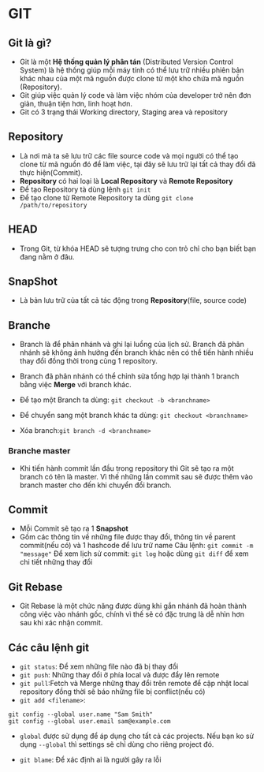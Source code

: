 GIT
===========

Git là gì?
----------------
- Git là một **Hệ thống quản lý phân tán** (Distributed Version Control System) là hệ thống giúp mỗi máy tính có thể lưu trữ nhiều phiên bản khác nhau của một mã nguồn được clone từ một kho chứa mã nguồn (Repository). 
- Git giúp việc quản lý code và làm việc nhóm của developer trở nên đơn giản, thuận tiện hơn, linh hoạt hơn.
- Git có 3 trạng thái Working directory, Staging area và repository

Repository
----------
- Là nơi mà ta sẽ lưu trữ các file source code và mọi người có thể tạo clone từ mã nguồn đó để làm việc, tại đây sẽ lưu trữ lại tất cả thay đổi đã thực hiện(Commit).
- **Repository** có hai loại là **Local Repository** và **Remote Repository**
- Để tạo Repository tà dùng lệnh `git init`
- Để tạo clone từ Remote Repository ta dùng `git clone /path/to/repository`

HEAD
-----
- Trong Git, từ khóa HEAD sẽ tượng trưng cho con trỏ chỉ cho bạn biết bạn đang nằm ở đâu.

SnapShot
-------
- Là bản lưu trữ của tất cả tác động trong **Repository**(file, source code)


Branche
--------
- Branch là để phân nhánh và ghi lại luồng của lịch sử. Branch đã phân nhánh sẽ không ảnh hưởng đến branch khác nên có thể tiến hành nhiều thay đổi đồng thời trong cùng 1 repository.

- Branch đã phân nhánh có thể chỉnh sửa tổng hợp lại thành 1 branch bằng việc **Merge** với branch khác.

- Để tạo một Branch ta dùng: `git checkout -b <branchname>`
- Để chuyển sang một branch khác ta dùng: `git checkout <branchname>`
- Xóa branch:`git branch -d <branchname>`
### Branche master
- Khi tiến hành commit lần đầu trong repository thì Git sẽ tạo ra một branch có tên là master. Vì thế những lần commit sau sẽ được thêm vào branch master cho đến khi chuyển đổi branch.

Commit
--------
- Mỗi Commit sẽ tạo ra 1 **Snapshot**
- Gồm các thông tin về những file được thay đổi, thông tin về parent commit(nếu có) và 1 hashcode để lưu trữ name
Câu lệnh: `git commit -m "message"`
Để xem lịch sử commit: `git log` hoặc dùng `git diff` để xem chi tiết những thay đổi

Git Rebase
-------
- Git Rebase là một chức năng được dùng khi gắn nhánh đã hoàn thành công việc vào nhánh gốc, chính vì thế sẽ có đặc trưng là dễ nhìn hơn sau khi xác nhận commit.

Các câu lệnh git
----------------
- `git status`: Để xem những file nào đã bị thay đổi
- `git push`: Những thay đổi ở phía local và được đẩy lên remote
- `git pull`:Fetch và Merge những thay đổi trên remote để cập nhật local repository đồng thời sẽ báo những file bị conflict(nếu có)
- `git add <filename>`: 
```
git config --global user.name "Sam Smith"
git config --global user.email sam@example.com
```
- `global` được sử dụng để áp dụng cho tất cả các projects. Nếu bạn ko sử dụng `--global` thì settings sẽ chỉ dùng cho riêng project đó.

- `git blame`: Để xác định ai là người gây ra lỗi